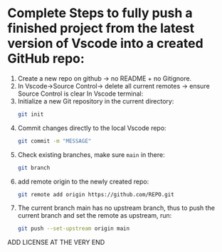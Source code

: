 # Complete Steps to fully push a finished project from the latest version of Vscode into a created GitHub repo:
1. Create a new repo on github  -> no README + no Gitignore.
2. In Vscode->Source Control-> delete all current remotes -> ensure Source Control is clear 
   In Vscode terminal:
3. Initialize a new Git repository in the current directory: 
   ```bash
   git init 
   ```
4. Commit changes directly to the local Vscode repo:
   ```bash
   git commit -m "MESSAGE"
   ```
5. Check existing branches, make sure `main` in there:
   ```bash
   git branch
   ```
6. add remote origin to the newly created repo:
   ```bash
   git remote add origin https://github.com/REPO.git
   ```
7. The current branch main has no upstream branch, thus to push the current branch and set the remote as upstream, run:
   ```bash
   git push --set-upstream origin main
   ```
ADD LICENSE AT THE  VERY END 

